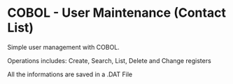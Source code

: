 # COBOL - User Maintenance (Contact List)
Simple user management with COBOL.


Operations includes: Create, Search, List, Delete and Change registers

All the informations are saved in a .DAT File
